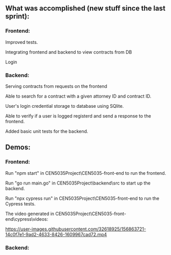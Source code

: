 ## What was accomplished (new stuff since the last sprint):

### Frontend:

Improved tests.

Integrating frontend and backend to view contracts from DB

Login

### Backend:

Serving contracts from requests on the frontend

Able to search for a contract with a given attorney ID and contract ID.

User's login credential storage to database using SQlite.

Able to verify if a user is logged registerd and send a response to the frontend.

Added basic unit tests for the backend.

## Demos:

### Frontend:

Run "npm start" in CEN5035Project\CEN5035-front-end to run the frontend.

Run "go run main.go" in CEN5035Project\backend\src to start up the backend.

Run "npx cypress run" in CEN5035Project\CEN5035-front-end to run the Cypress tests.

The video generated in CEN5035Project\CEN5035-front-end\cypress\videos:

https://user-images.githubusercontent.com/32618925/156863721-14c0f7e1-9ad2-4633-8426-1609967cad72.mp4


### Backend:
